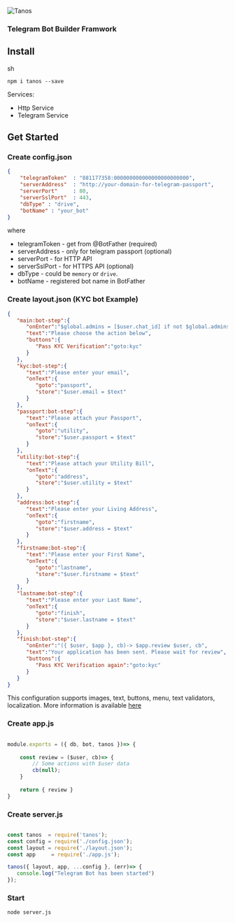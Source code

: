 
![Tanos](https://res.cloudinary.com/nixar-work/image/upload/v1561861668/Screen_Shot_2019-06-30_at_05.27.40.png)

### Telegram Bot Builder Framwork


## Install

sh
```
npm i tanos --save
```

Services:

  * Http Service
  * Telegram Service


## Get Started

### Create config.json

```JSON
{
    "telegramToken"  : "881177358:000000000000000000000000",  
    "serverAddress"  : "http://your-domain-for-telegram-passport",
    "serverPort"     : 80,
    "serverSslPort"  : 443,
    "dbType" : "drive",
    "botName" : "your_bot"
}
```

where

* telegramToken - get from @BotFather (required)
* serverAddress - only for telegram passport (optional)
* serverPort - for HTTP API
* serverSslPort - for HTTPS API (optional)
* dbType - could be `memory` or `drive`.
* botName - registered bot name in BotFather 



### Create layout.json (KYC bot Example)

```JSON
{
   "main:bot-step":{
      "onEnter":"$global.admins = [$user.chat_id] if not $global.admins?",
      "text":"Please choose the action below",
      "buttons":{
         "Pass KYC Verification":"goto:kyc"
      }
   },
   "kyc:bot-step":{
      "text":"Please enter your email",
      "onText":{
         "goto":"passport",
         "store":"$user.email = $text"
      }
   },
   "passport:bot-step":{
      "text":"Please attach your Passport",
      "onText":{
         "goto":"utility",
         "store":"$user.passport = $text"
      }
   },
   "utility:bot-step":{
      "text":"Please attach your Utility Bill",
      "onText":{
         "goto":"address",
         "store":"$user.utility = $text"
      }
   },
   "address:bot-step":{
      "text":"Please enter your Living Address",
      "onText":{
         "goto":"firstname",
         "store":"$user.address = $text"
      }
   },
   "firstname:bot-step":{
      "text":"Please enter your First Name",
      "onText":{
         "goto":"lastname",
         "store":"$user.firstname = $text"
      }
   },
   "lastname:bot-step":{
      "text":"Please enter your Last Name",
      "onText":{
         "goto":"finish",
         "store":"$user.lastname = $text"
      }
   },
   "finish:bot-step":{
      "onEnter":"({ $user, $app }, cb)-> $app.review $user, cb",
      "text":"Your application has been sent. Please wait for review",
      "buttons":{
         "Pass KYC Verification again":"goto:kyc"
      }
   }
}

```

This configuration supports images, text, buttons, menu, text validators, localization. More information is available [here](LAYOUT.md)


### Create app.js

```Javascript 

module.exports = ({ db, bot, tanos })=> {
    
    const review = ($user, cb)=> {
        // Some actions with $user data
        cb(null);
    }
    
    return { review }
}

```


### Create server.js

```Javascript

const tanos  = require('tanos');
const config = require('./config.json');
const layout = require('./layout.json');
const app     = require('./app.js');

tanos({ layout, app, ...config }, (err)=> {
   console.log("Telegram Bot has been started") 
});

```

### Start 

```
node server.js
```
